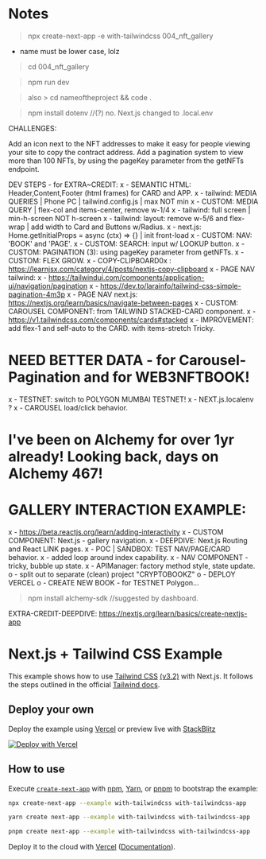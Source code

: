 
# Notes

> npx create-next-app -e with-tailwindcss 004_nft_gallery

- name must be lower case, lolz

>cd 004_nft_gallery

> npm run dev    

> also > cd nameoftheproject && code .

> npm install dotenv //(?) no. Next.js changed to .local.env

CHALLENGES:

Add an icon next to the NFT addresses to make it easy for people viewing your site to copy the contract address.
Add a pagination system to view more than 100 NFTs, by using the pageKey parameter from the getNFTs endpoint.


DEV STEPS  - for EXTRA~CREDIT:
x - SEMANTIC HTML: Header,Content,Footer (html frames) for CARD and APP.
x - tailwind: MEDIA QUERIES | Phone PC | tailwind.config.js | max NOT min
x - CUSTOM: MEDIA QUERY | flex-col and items-center, remove w-1/4
x - tailwind: full screen | min-h-screen NOT h-screen
x - tailwind: layout:  remove w-5/6 and flex-wrap | add width to Card and Buttons w/Radius.
x - next.js: Home.getInitialProps = async (ctx) => {} | init front-load
x - CUSTOM: NAV: 'BOOK' and 'PAGE'. 
x - CUSTOM: SEARCH: input w/ LOOKUP button.
x - CUSTOM: PAGINATION (3): using pageKey parameter from getNFTs.
x - CUSTOM: FLEX GROW.
x - COPY-CLIPBOARD0x : https://learnjsx.com/category/4/posts/nextjs-copy-clipboard 
x - PAGE NAV tailwind: 
x - https://tailwindui.com/components/application-ui/navigation/pagination
x - https://dev.to/larainfo/tailwind-css-simple-pagination-4m3p
x - PAGE NAV next.js: https://nextjs.org/learn/basics/navigate-between-pages
x - CUSTOM: CAROUSEL COMPONENT: from TAILWIND STACKED-CARD component.
x - https://v1.tailwindcss.com/components/cards#stacked
x - IMPROVEMENT: add flex-1 and self-auto to the CARD. with items-stretch Tricky.

# NEED BETTER DATA - for Carousel-Pagination and for WEB3NFTBOOK!
x - TESTNET: switch to POLYGON MUMBAI TESTNET!
x - NEXT.js.localenv ?
x - CAROUSEL load/click behavior.

# I've been on Alchemy for over 1yr already! Looking back, days on Alchemy 467!
# GALLERY INTERACTION EXAMPLE:
x - https://beta.reactjs.org/learn/adding-interactivity
x - CUSTOM COMPONENT: Next.js - gallery navigation.
x - DEEPDIVE: Next.js Routing and React LINK pages.
x - POC | SANDBOX: TEST NAV/PAGE/CARD behavior.
x - added loop around index capability.
x - NAV COMPONENT - tricky, bubble up state.
x - APIManager: factory method style, state update.
o - split out to separate (clean) project "CRYPTOBOOKZ"
o - DEPLOY VERCEL
o - CREATE NEW BOOK - for TESTNET Polygon...


>npm install alchemy-sdk //suggested by dashboard.




EXTRA-CREDIT-DEEPDIVE:
https://nextjs.org/learn/basics/create-nextjs-app

# Next.js + Tailwind CSS Example

This example shows how to use [Tailwind CSS](https://tailwindcss.com/) [(v3.2)](https://tailwindcss.com/blog/tailwindcss-v3-2) with Next.js. It follows the steps outlined in the official [Tailwind docs](https://tailwindcss.com/docs/guides/nextjs).

## Deploy your own

Deploy the example using [Vercel](https://vercel.com?utm_source=github&utm_medium=readme&utm_campaign=next-example) or preview live with [StackBlitz](https://stackblitz.com/github/vercel/next.js/tree/canary/examples/with-tailwindcss)

[![Deploy with Vercel](https://vercel.com/button)](https://vercel.com/new/git/external?repository-url=https://github.com/vercel/next.js/tree/canary/examples/with-tailwindcss&project-name=with-tailwindcss&repository-name=with-tailwindcss)

## How to use

Execute [`create-next-app`](https://github.com/vercel/next.js/tree/canary/packages/create-next-app) with [npm](https://docs.npmjs.com/cli/init), [Yarn](https://yarnpkg.com/lang/en/docs/cli/create/), or [pnpm](https://pnpm.io) to bootstrap the example:

```bash
npx create-next-app --example with-tailwindcss with-tailwindcss-app
```

```bash
yarn create next-app --example with-tailwindcss with-tailwindcss-app
```

```bash
pnpm create next-app --example with-tailwindcss with-tailwindcss-app
```

Deploy it to the cloud with [Vercel](https://vercel.com/new?utm_source=github&utm_medium=readme&utm_campaign=next-example) ([Documentation](https://nextjs.org/docs/deployment)).
